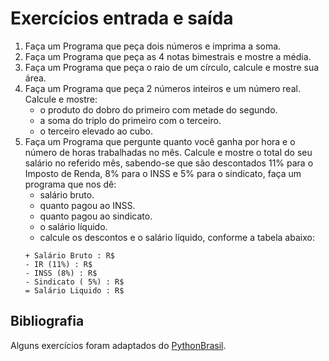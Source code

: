 # Exercícios entrada e saída

1. Faça um Programa que peça dois números e imprima a soma.
2. Faça um Programa que peça as 4 notas bimestrais e mostre a média.
3. Faça um Programa que peça o raio de um círculo, calcule e mostre sua área.
4. Faça um Programa que peça 2 números inteiros e um número real. Calcule e mostre:
    * o produto do dobro do primeiro com metade do segundo.
    * a soma do triplo do primeiro com o terceiro.
    * o terceiro elevado ao cubo.
5. Faça um Programa que pergunte quanto você ganha por hora e o número de horas trabalhadas no mês. Calcule e mostre o
   total do seu salário no referido mês, sabendo-se que são descontados 11% para o Imposto de Renda, 8% para o INSS e 5%
   para o sindicato, faça um programa que nos dê:
    * salário bruto.
    * quanto pagou ao INSS.
    * quanto pagou ao sindicato.
    * o salário líquido.
    * calcule os descontos e o salário líquido, conforme a tabela abaixo:
    ```
    + Salário Bruto : R$
    - IR (11%) : R$
    - INSS (8%) : R$
    - Sindicato ( 5%) : R$
    = Salário Liquido : R$
    ```

## Bibliografia

Alguns exercícios foram adaptados do [PythonBrasil](https://wiki.python.org.br/EstruturaSequencial).